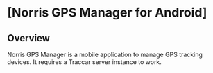 # [Norris GPS Manager for Android]

## Overview

Norris GPS Manager is a mobile application to manage GPS tracking devices. It requires a Traccar server instance to work.

